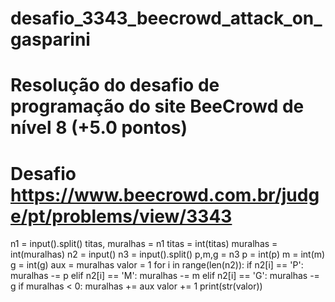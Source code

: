 # desafio_3343_beecrowd_attack_on_gasparini
# Resolução do desafio de programação do site BeeCrowd de nível 8 (+5.0 pontos)

# Desafio https://www.beecrowd.com.br/judge/pt/problems/view/3343

n1 = input().split()
titas, muralhas = n1
titas = int(titas)
muralhas = int(muralhas)
n2 = input()
n3 = input().split()
p,m,g = n3
p = int(p)
m = int(m)
g = int(g)
aux = muralhas
valor = 1
for i in range(len(n2)):
  if n2[i] == 'P':
    muralhas -= p
  elif n2[i] == 'M':
    muralhas -= m
  elif n2[i] == 'G':
    muralhas -= g
  if muralhas < 0:
    muralhas += aux
    valor += 1
print(str(valor))
